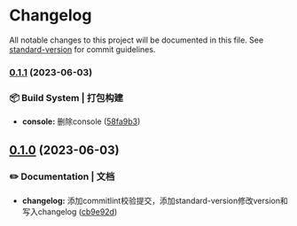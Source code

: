 # Changelog

All notable changes to this project will be documented in this file. See [standard-version](https://github.com/conventional-changelog/standard-version) for commit guidelines.

### [0.1.1](https://github.com/HikeBao/mock/compare/v0.1.0...v0.1.1) (2023-06-03)


### 📦‍ Build System | 打包构建

* **console:** 删除console ([58fa9b3](https://github.com/HikeBao/mock/commit/58fa9b38f4f84ed5d15b6a11c2429bf100433552))

## [0.1.0](https://github.com/HikeBao/mock/compare/v0.0.46...v0.1.0) (2023-06-03)


### ✏️ Documentation | 文档

* **changelog:** 添加commitlint校验提交，添加standard-version修改version和写入changelog ([cb9e92d](https://github.com/HikeBao/mock/commit/cb9e92d781c80512a35f4cf5a1a239688c643386))
